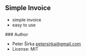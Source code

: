## Simple Invoice

- simple invoice
- easy to use

### Author

- Peter Širka <petersirka@gmail.com>
- License: MIT